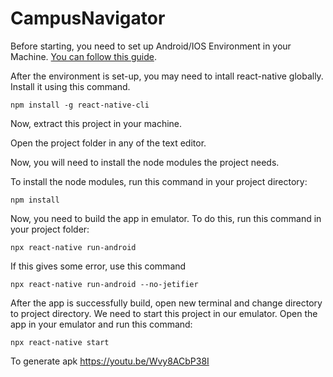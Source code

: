 # CampusNavigator

Before starting, you need to set up Android/IOS Environment in your Machine. [You can follow this guide](https://reactnative.dev/docs/environment-setup). 

After the environment is set-up, you may need to intall react-native globally. Install it using this command.

```
npm install -g react-native-cli
```

Now, extract this project in your machine.

Open the project folder in any of the text editor.

Now, you will need to install the node modules the project needs.

To install the node modules, run this command in your project directory:

```
npm install
```
Now, you need to build the app in emulator. To do this, run this command in your project folder:

  ```
  npx react-native run-android
  
  ```
  If this gives some error, use this command
  
  ```
  npx react-native run-android --no-jetifier
  
  ```
  
  After the app is successfully build, open new terminal and change directory to project directory.
  We need to start this project in our emulator. Open the app in your emulator and run this command:
  ```
  npx react-native start
  
  ```
  
  To generate apk
  https://youtu.be/Wvy8ACbP38I
  
  
  
  
